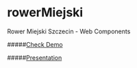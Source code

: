 rowerMiejski
============

Rower Miejski Szczecin - Web Components

#####[Check Demo](http://karol-f.github.io/rowerMiejski)

#####[Presentation](http://karol-f.github.io/webComponentsPresentation)